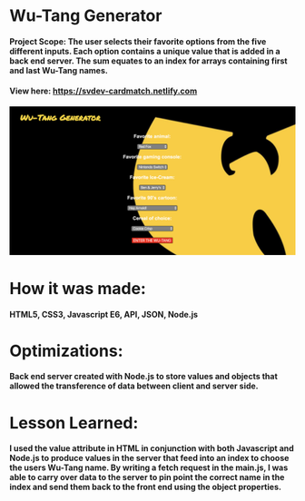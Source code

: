 # Wu-Tang Generator 
#### Project Scope: The user selects their favorite options from the five different inputs. Each option contains a unique value that is added in a back end server. The sum equates to an index for arrays containing first and last Wu-Tang names. 
#### View here: https://svdev-cardmatch.netlify.com
![](wuTangNameGen/wutang.png)

# How it was made:
#### HTML5, CSS3, Javascript E6, API, JSON, Node.js

# Optimizations:
#### Back end server created with Node.js to store values and objects that allowed the transference of data between client and server side.   

# Lesson Learned: 
#### I used the value attribute in HTML in conjunction with both Javascript and Node.js to produce values in the server that feed into an index to choose the users Wu-Tang name. By writing a fetch request in the main.js, I was able to carry over data to the server to pin point the correct name in the index and send them back to the front end using the object properties.
